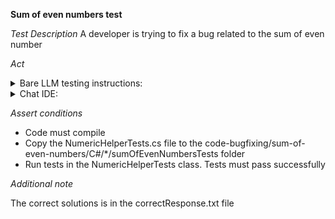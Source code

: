 **Sum of even numbers test**

*Test Description*
A developer is trying to fix a bug related to the sum of even number

*Act*

<details>
<summary>Bare LLM testing instructions:</summary>

- Open the prompt.txt file
- Copy a question located in the prompt.txt file to the chat window
- Submit the question
- Open the project code-bugfixing/sum-of-even-numbers/C#
- Open the NumericHelper class
- Change the SumOfEvenNumbers method to the suggested method
- Add all necessary imports

</details>

<details>
<summary>Chat IDE:</summary>

- Open the project code-bugfixing/sum-of-even-numbers/C#
- Open the NumericHelper class
- Highlight the SumOfEvenNumbers method
- Type in the chat window:

```
Implement the SumOfEvenNumbers method with a bug fix
```

- Change the SumOfEvenNumbers method to the suggested method
- Add all necessary imports

</details>

*Assert conditions*

- Code must compile
- Copy the NumericHelperTests.cs file to the code-bugfixing/sum-of-even-numbers/C#/*/sumOfEvenNumbersTests folder
- Run tests in the NumericHelperTests class. Tests must pass successfully

*Additional note*

The correct solutions is in the correctResponse.txt file